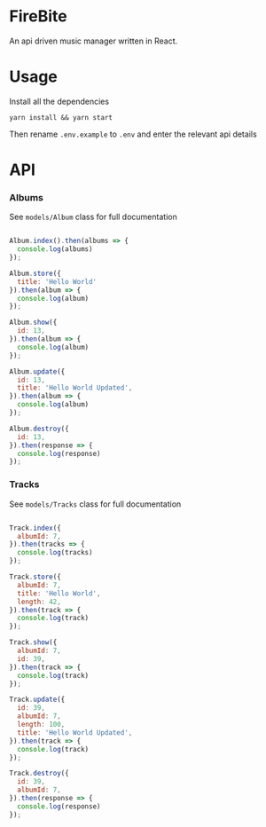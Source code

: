 # FireBite

An api driven music manager written in React.

# Usage 

Install all the dependencies 

`yarn install && yarn start`

Then rename `.env.example` to `.env` and enter the relevant api details

# API

### Albums

See `models/Album` class for full documentation

```javascript

Album.index().then(albums => {
  console.log(albums)
});

Album.store({
  title: 'Hello World'
}).then(album => {
  console.log(album)
});

Album.show({
  id: 13,
}).then(album => {
  console.log(album)
});

Album.update({
  id: 13,
  title: 'Hello World Updated',
}).then(album => {
  console.log(album)
});

Album.destroy({  
  id: 13,
}).then(response => {
  console.log(response)
});
```

### Tracks

See `models/Tracks` class for full documentation

```javascript

Track.index({ 
  albumId: 7,
}).then(tracks => {
  console.log(tracks)
});

Track.store({
  albumId: 7,   
  title: 'Hello World',
  length: 42,
}).then(track => {
  console.log(track)
});

Track.show({
  albumId: 7,
  id: 39,
}).then(track => {
  console.log(track)
});

Track.update({
  id: 39,
  albumId: 7,
  length: 100,
  title: 'Hello World Updated',
}).then(track => {
  console.log(track)
});

Track.destroy({ 
  id: 39,
  albumId: 7, 
}).then(response => {
  console.log(response)
});
```